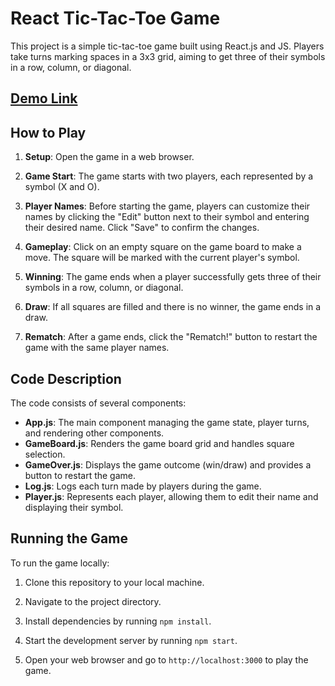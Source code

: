 # React Tic-Tac-Toe Game

This project is a simple tic-tac-toe game built using React.js and JS. Players take turns marking spaces in a 3x3 grid, aiming to get three of their symbols in a row, column, or diagonal.

## [Demo Link](https://novak-k.github.io/tic-tac-toe/)

## How to Play

1. **Setup**: Open the game in a web browser.

2. **Game Start**: The game starts with two players, each represented by a symbol (X and O).

3. **Player Names**: Before starting the game, players can customize their names by clicking the "Edit" button next to their symbol and entering their desired name. Click "Save" to confirm the changes.

4. **Gameplay**: Click on an empty square on the game board to make a move. The square will be marked with the current player's symbol.

5. **Winning**: The game ends when a player successfully gets three of their symbols in a row, column, or diagonal.

6. **Draw**: If all squares are filled and there is no winner, the game ends in a draw.

7. **Rematch**: After a game ends, click the "Rematch!" button to restart the game with the same player names.

## Code Description

The code consists of several components:

- **App.js**: The main component managing the game state, player turns, and rendering other components.
- **GameBoard.js**: Renders the game board grid and handles square selection.
- **GameOver.js**: Displays the game outcome (win/draw) and provides a button to restart the game.
- **Log.js**: Logs each turn made by players during the game.
- **Player.js**: Represents each player, allowing them to edit their name and displaying their symbol.

## Running the Game

To run the game locally:

1. Clone this repository to your local machine.

2. Navigate to the project directory.

3. Install dependencies by running `npm install`.

4. Start the development server by running `npm start`.

5. Open your web browser and go to `http://localhost:3000` to play the game.
